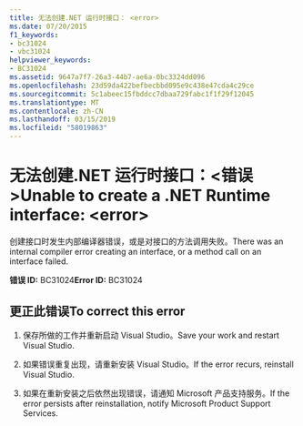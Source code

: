 ```yaml
---
title: 无法创建.NET 运行时接口： <error>
ms.date: 07/20/2015
f1_keywords:
- bc31024
- vbc31024
helpviewer_keywords:
- BC31024
ms.assetid: 9647a7f7-26a3-44b7-ae6a-0bc3324dd096
ms.openlocfilehash: 23d59da422befbecbbd095e9c438e47cda4c29ce
ms.sourcegitcommit: 5c1abeec15fbddcc7dbaa729fabc1f1f29f12045
ms.translationtype: MT
ms.contentlocale: zh-CN
ms.lasthandoff: 03/15/2019
ms.locfileid: "58019863"
---
```

# <a name="unable-to-create-a-net-runtime-interface-error"></a><span data-ttu-id="aa6fc-102">无法创建.NET 运行时接口：\<错误 ></span><span class="sxs-lookup"><span data-stu-id="aa6fc-102">Unable to create a .NET Runtime interface: \<error></span></span>
<span data-ttu-id="aa6fc-103">创建接口时发生内部编译器错误，或是对接口的方法调用失败。</span><span class="sxs-lookup"><span data-stu-id="aa6fc-103">There was an internal compiler error creating an interface, or a method call on an interface failed.</span></span>  
  
 <span data-ttu-id="aa6fc-104">**错误 ID:** BC31024</span><span class="sxs-lookup"><span data-stu-id="aa6fc-104">**Error ID:** BC31024</span></span>  
  
## <a name="to-correct-this-error"></a><span data-ttu-id="aa6fc-105">更正此错误</span><span class="sxs-lookup"><span data-stu-id="aa6fc-105">To correct this error</span></span>  
  
1.  <span data-ttu-id="aa6fc-106">保存所做的工作并重新启动 Visual Studio。</span><span class="sxs-lookup"><span data-stu-id="aa6fc-106">Save your work and restart Visual Studio.</span></span>  
  
2.  <span data-ttu-id="aa6fc-107">如果错误重复出现，请重新安装 Visual Studio。</span><span class="sxs-lookup"><span data-stu-id="aa6fc-107">If the error recurs, reinstall Visual Studio.</span></span>  
  
3.  <span data-ttu-id="aa6fc-108">如果在重新安装之后依然出现错误，请通知 Microsoft 产品支持服务。</span><span class="sxs-lookup"><span data-stu-id="aa6fc-108">If the error persists after reinstallation, notify Microsoft Product Support Services.</span></span>  
  
